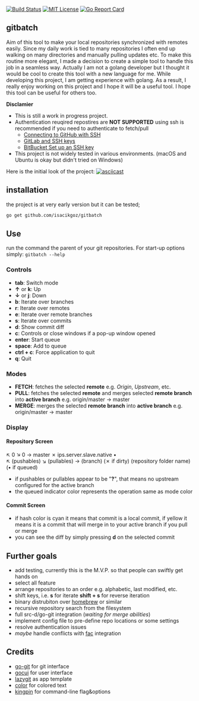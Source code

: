 [![Build Status](https://travis-ci.com/isacikgoz/gitbatch.svg?branch=master)](https://travis-ci.com/isacikgoz/gitbatch) [![MIT License](https://img.shields.io/badge/license-MIT-brightgreen.svg)](/LICENSE) [![Go Report Card](https://goreportcard.com/badge/github.com/isacikgoz/gitbatch)](https://goreportcard.com/report/github.com/isacikgoz/gitbatch)

## gitbatch
Aim of this tool to make your local repositories synchronized with remotes easily. Since my daily work is tied to many repositories I often end up walking on many directories and manually pulling updates etc. To make this routine more elegant, I made a decision to create a simple tool to handle this job in a seamless way. Actually I am not a golang developer but I thought it would be cool to create this tool with a new language for me. While developing this project, I am getting experience with golang. As a result, I really enjoy working on this project and I hope it will be a useful tool. I hope this tool can be useful for others too.

**Disclamier**
- This is still a work in progress project.
- Authentication reuqired repostires are **NOT SUPPORTED** using ssh is recommended if you need to authenticate to fetch/pull
  - [Connecting to GitHub with SSH](https://help.github.com/articles/connecting-to-github-with-ssh/)
  - [GitLab and SSH keys](https://docs.gitlab.com/ee/ssh/)
  - [BitBucket Set up an SSH key](https://confluence.atlassian.com/bitbucket/set-up-ssh-for-git-728138079.html)
- This project is not widely tested in various environments. (macOS and Ubuntu is okay but didn't tried on Windows)

Here is the initial look of the project:
[![asciicast](https://asciinema.org/a/qmZDhmUjwWmZvdpZGYIRW56h7.svg)](https://asciinema.org/a/qmZDhmUjwWmZvdpZGYIRW56h7)

## installation
the project is at very early version but it can be tested;
```bash
go get github.com/isacikgoz/gitbatch
```

## Use
run the command the parent of your git repositories. For start-up options simply:
`gitbatch --help`

### Controls

- **tab**: Switch mode
- **↑** or **k**: Up
- **↓** or **j**: Down
- **b**: Iterate over branches
- **r**: Iterate over remotes
- **e**: Iterate over remote branches
- **s**: Iterate over commits
- **d**: Show commit diff
- **c**: Controls or close windows if a pop-up window opened
- **enter**: Start queue
- **space**: Add to queue
- **ctrl + c**: Force application to quit
- **q**: Quit

### Modes

- **FETCH**: fetches the selected **remote** e.g. *Origin*, *Upstream*, etc.
- **PULL**: fetches the selected **remote** and merges selected **remote branch** into **active branch** e.g. origin/master → master
- **MERGE**: merges the selected **remote branch** into **active branch** e.g. origin/master → master

### Display

#### Repository Screen
↖ 0 ↘ 0 → master ✗ ips.server.slave.native •  
↖ (pushables) ↘ (pullables) → (branch) (✗ if dirty) (repository folder name) (• if queued)

- if pushables or pullables appear to be "**?**", that means no upstream configured for the active branch
- the queued indicator color represents the operation same as mode color

#### Commit Screen
- if hash color is cyan it means that commit is a local commit, if yellow it means it is a commit that will merge in to your active branch if you pull or merge
- you can see the diff by simply pressing **d** on the selected commit

## Further goals
- add testing, currently this is the M.V.P. so that people can swiftly get hands on
- select all feature
- arrange repositories to an order e.g. alphabetic, last modified, etc.
- shift keys, i.e. **s** for iterate **shift + s** for reverse iteration
- binary distrubiton over [homebrew](https://github.com/Homebrew/brew) or similar
- recursive repository search from the filesystem
- full src-d/go-git integration (*waiting for merge abilities*)
- implement config file to pre-define repo locations or some settings
- resolve authentication issues
- *maybe* handle conflicts with [fac](https://github.com/mkchoi212/fac) integration

## Credits
- [go-git](https://github.com/src-d/go-git) for git interface
- [gocui](https://github.com/jroimartin/gocui) for user interface
- [lazygit](https://github.com/jesseduffield/lazygit) as app template
- [color](https://github.com/fatih/color) for colored text
- [kingpin](https://github.com/alecthomas/kingpin) for command-line flag&options

